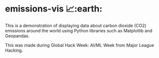 # emissions-vis :chart_with_upwards_trend::earth:
This is a demonstration of displaying data about carbon dioxide (CO2) emissions around the world using Python libraries such as Matplotlib and Geopandas.

This was made during Global Hack Week: AI/ML Week from Major League Hacking.
